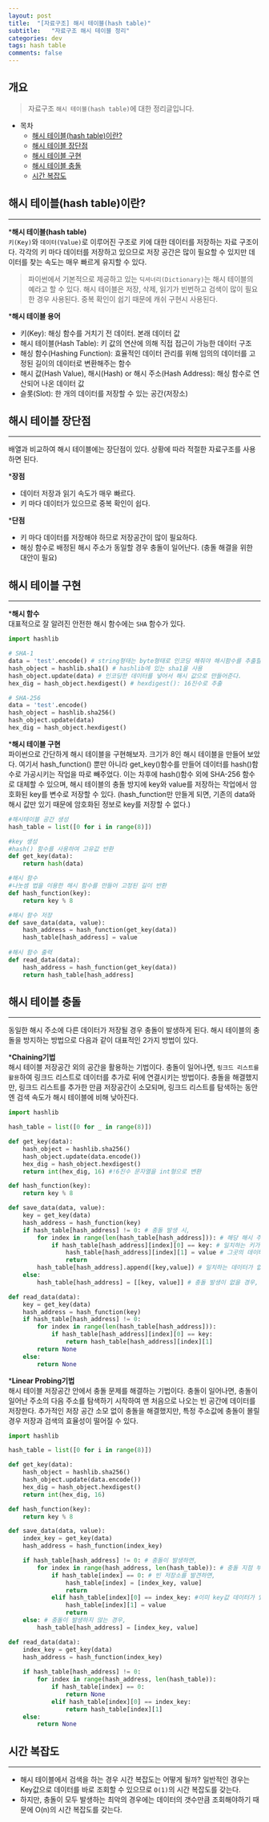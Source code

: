 ```yaml
---
layout: post
title:  "[자료구조] 해시 테이블(hash table)"
subtitle:   "자료구조 해시 테이블 정리"
categories: dev
tags: hash table
comments: false
---
```


## 개요
> 자료구조 `해시 테이블(hash table)`에 대한 정리글입니다.

- 목차
	- [해시 테이블(hash table)이란?](#해시-테이블(hash-table)이란?) 
    - [해시 테이블 장단점](#해시-테이블-장단점)
    - [해시 테이블 구현](#해시-테이블-구현)
    - [해시 테이블 충돌](#해시-테이블-충돌)
    - [시간 복잡도](#시간-복잡도)

## 해시 테이블(hash table)이란?
---

*__해시 테이블(hash table)__  
`키(Key)`와 `데이터(Value)`로 이루어진 구조로 키에 대한 데이터를 저장하는 자료 구조이다. 각각의 키 마다 데이터를 저장하고 있으므로 저장 공간은 많이 필요할 수 있지만 데이터를 찾는 속도는 매우 빠르게 유지할 수 있다.
> 파이썬에서 기본적으로 제공하고 있는 `딕셔너리(Dictionary)`는 해시 테이블의 예라고 할 수 있다.
해시 테이블은 저장, 삭제, 읽기가 빈번하고 검색이 많이 필요한 경우 사용된다.
> 중복 확인이 쉽기 때문에 캐쉬 구현시 사용된다.

*__해시 테이블 용어__  
 - 키(Key): 해싱 함수를 거치기 전 데이터. 본래 데이터 값
 - 해시 테이블(Hash Table): 키 값의 연산에 의해 직접 접근이 가능한 데이터 구조
 - 해싱 함수(Hashing Function): 효율적인 데이터 관리를 위해 임의의 데이터를 고정된 길이의 데이터로 변환해주는 함수
 - 해시 값(Hash Value), 해시(Hash) or 해시 주소(Hash Address): 해싱 함수로 연산되어 나온 데이터 값
 - 슬롯(Slot): 한 개의 데이터를 저장할 수 있는 공간(저장소)


## 해시 테이블 장단점
---
배열과 비교하여 해시 테이블에는 장단점이 있다. 상황에 따라 적절한 자료구조를 사용하면 된다.  

*__장점__  
 - 데이터 저장과 읽기 속도가 매우 빠르다.
 - 키 마다 데이터가 있으므로 중복 확인이 쉽다.

*__단점__  
 - 키 마다 데이터를 저장해야 하므로 저장공간이 많이 필요하다.
 - 해싱 함수로 배정된 해시 주소가 동일할 경우 충돌이 일어난다. (충돌 해결을 위한 대안이 필요)


## 해시 테이블 구현
---

*__해시 함수__  
대표적으로 잘 알려진 안전한 해시 함수에는 `SHA` 함수가 있다.

```python
import hashlib

# SHA-1
data = 'test'.encode() # string형태는 byte형태로 인코딩 해줘야 해시함수를 추출할 수 있다.
hash_object = hashlib.sha1() # hashlib에 있는 sha1을 사용
hash_object.update(data) # 인코딩한 데이터를 넣어서 해시 값으로 만들어준다.
hex_dig = hash_object.hexdigest() # hexdigest(): 16진수로 추출

# SHA-256
data = 'test'.encode()
hash_object = hashlib.sha256()
hash_object.update(data)
hex_dig = hash_object.hexdigest()
```

*__해시 테이블 구현__  
파이썬으로 간단하게 해시 테이블을 구현해보자. 크기가 8인 해시 테이블을 만들어 보았다. 여기서 hash_function() 뿐만 아니라 get_key()함수를 만들어 데이터를 hash()함수로 가공시키는 작업을 따로 빼주었다. 이는 차후에 hash()함수 외에 SHA-256 함수로 대체할 수 있으며, 해시 테이블의 충돌 방지에 key와 value를 저장하는 작업에서 암호화된 key를 변수로 저장할 수 있다. (hash_function만 만들게 되면, 기존의 data와 해시 값만 있기 때문에 암호화된 정보로 key를 저장할 수 없다.)
```python
#해시테이블 공간 생성
hash_table = list([0 for i in range(8)])

#key 생성
#hash() 함수를 사용하여 고유값 반환
def get_key(data):
    return hash(data)

#해시 함수
#나눗셈 법을 이용한 해시 함수를 만들어 고정된 길이 반환
def hash_function(key):
    return key % 8

#해시 함수 저장
def save_data(data, value):
    hash_address = hash_function(get_key(data))
    hash_table[hash_address] = value
    
#해시 함수 출력
def read_data(data):
    hash_address = hash_function(get_key(data))
    return hash_table[hash_address]
```

## 해시 테이블 충돌
---
동일한 해시 주소에 다른 데이터가 저장될 경우 충돌이 발생하게 된다. 해시 테이블의 충돌을 방지하는 방법으로 다음과 같이 대표적인 2가지 방법이 있다.

*__Chaining기법__  
해시 테이블 저장공간 외의 공간을 활용하는 기법이다. 충돌이 일어나면, `링크드 리스트를 활용`하여 링크드 리스트로 데이터를 추가로 뒤에 연결시키는 방법이다.
충돌을 해결했지만, 링크드 리스트를 추가한 만큼 저장공간이 소모되며, 링크드 리스트를 탐색하는 동안엔 검색 속도가 해시 테이블에 비해 낮아진다.
```python
import hashlib

hash_table = list([0 for _ in range(8)])

def get_key(data):
    hash_object = hashlib.sha256()
    hash_object.update(data.encode())
    hex_dig = hash_object.hexdigest()
    return int(hex_dig, 16) #!6진수 문자열을 int형으로 변환

def hash_function(key):
    return key % 8

def save_data(data, value):
    key = get_key(data)
    hash_address = hash_function(key)
    if hash_table[hash_address] != 0: # 충돌 발생 시,
        for index in range(len(hash_table[hash_address])): # 해당 해시 주소의 리스트 길이만큼 탐색
            if hash_table[hash_address][index][0] == key: # 일치하는 키가 있다면
                hash_table[hash_address][index][1] = value # 그곳의 데이터를 업데이트
                return
        hash_table[hash_address].append([key,value]) # 일치하는 데이터가 없다면, 새로 추가
    else:
        hash_table[hash_address] = [[key, value]] # 충돌 발생이 없을 경우, 데이터 추가

def read_data(data):
    key = get_key(data)
    hash_address = hash_function(key)
    if hash_table[hash_address] != 0:
        for index in range(len(hash_table[hash_address])):
            if hash_table[hash_address][index][0] == key:
                return hash_table[hash_address][index][1]
        return None
    else:
        return None
```

*__Linear Probing기법__  
해시 테이블 저장공간 안에서 충돌 문제를 해결하는 기법이다. 충돌이 일어나면, 충돌이 일어난 주소의 다음 주소를 탐색하기 시작하여 맨 처음으로 나오는 빈 공간에 데이터를 저장한다.
추가적인 저장 공간 소모 없이 충돌을 해결했지만, 특정 주소값에 충돌이 몰릴 경우 저장과 검색의 효율성이 떨어질 수 있다.
```python
import hashlib

hash_table = list([0 for i in range(8)])

def get_key(data):
    hash_object = hashlib.sha256()
    hash_object.update(data.encode())
    hex_dig = hash_object.hexdigest()
    return int(hex_dig, 16)

def hash_function(key):
    return key % 8

def save_data(data, value):
    index_key = get_key(data)
    hash_address = hash_function(index_key)

    if hash_table[hash_address] != 0: # 충돌이 발생하면,
        for index in range(hash_address, len(hash_table)): # 충돌 지점 부터 탐색
            if hash_table[index] == 0: # 빈 저장소를 발견하면,
                hash_table[index] = [index_key, value]
                return
            elif hash_table[index][0] == index_key: #이미 key값 데이터가 있어 업데이트하는 경우
                hash_table[index][1] = value
                return
    else: # 충돌이 발생하지 않는 경우,
        hash_table[hash_address] = [index_key, value]

def read_data(data):
    index_key = get_key(data)
    hash_address = hash_function(index_key)
    
    if hash_table[hash_address] != 0:
        for index in range(hash_address, len(hash_table)):
            if hash_table[index] == 0:
                return None
            elif hash_table[index][0] == index_key:
                return hash_table[index][1]
    else:
        return None
```

## 시간 복잡도
---
 - 해시 테이블에서 검색을 하는 경우 시간 복잡도는 어떻게 될까? 일반적인 경우는 Key값으로 데이터를 바로 조회할 수 있으므로 `O(1)`의 시간 복잡도를 갖는다.
 - 하지만, 충돌이 모두 발생하는 최악의 경우에는 데이터의 갯수만큼 조회해야하기 때문에 O(n)의 시간 복잡도를 갖는다.
 